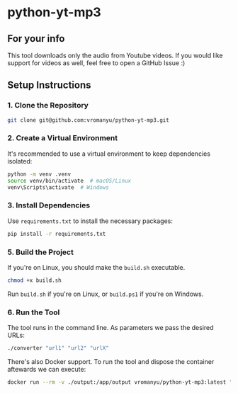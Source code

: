 # python-yt-mp3

## For your info
This tool downloads only the audio from Youtube videos. If you would like support for videos as well, feel free to open a GitHub Issue :) 

## Setup Instructions

### 1. Clone the Repository
```sh
git clone git@github.com:vromanyu/python-yt-mp3.git
```

### 2. Create a Virtual Environment
It's recommended to use a virtual environment to keep dependencies isolated:
```sh
python -m venv .venv
source venv/bin/activate  # macOS/Linux
venv\Scripts\activate  # Windows
```

### 3. Install Dependencies
Use `requirements.txt` to install the necessary packages:
```sh
pip install -r requirements.txt
```

### 5. Build the Project
If you're on Linux, you should make the `build.sh` executable.
```sh
chmod +x build.sh
```
Run `build.sh` if you're on Linux, or `build.ps1` if you're on Windows.

### 6. Run the Tool
The tool runs in the command line. As parameters we pass the desired URLs:
```sh
./converter "url1" "url2" "urlX"
```
There's also Docker support. To run the tool and dispose the container aftewards we can execute:
```bash
docker run --rm -v ./output:/app/output vromanyu/python-yt-mp3:latest "url1" "url2" "urlN"
```

